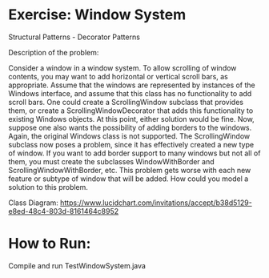 # Exercise: Window System
Structural Patterns - Decorator Patterns

Description of the problem:

Consider a window in a window system. To allow scrolling of window contents, you may want to add horizontal or vertical scroll bars, as appropriate. Assume that the windows are represented by instances of the Windows interface, and assume that this class has no functionality to add scroll bars. One could create a ScrollingWindow subclass that provides them, or create a ScrollingWindowDecorator that adds this functionality to existing Windows objects. At this point, either solution would be fine. Now, suppose one also wants the possibility of adding borders to the windows. Again, the original Windows class is not supported. The ScrollingWindow subclass now poses a problem, since it has effectively created a new type of window. If you want to add border support to many windows but not all of them, you must create the subclasses WindowWithBorder and ScrollingWindowWithBorder, etc. This problem gets worse with each new feature or subtype of window that will be added. How could you model a solution to this problem.

Class Diagram:
https://www.lucidchart.com/invitations/accept/b38d5129-e8ed-48c4-803d-8161464c8952

# How to Run:

Compile and run TestWindowSystem.java
